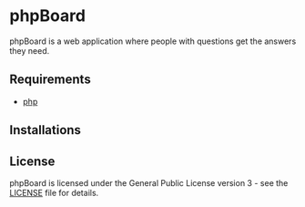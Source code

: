 # phpBoard
phpBoard is a web application where people with questions get the answers they need.

## Requirements
- [php](https://github.com/php)

## Installations

## License
phpBoard is licensed under the General Public License version 3 - see the [LICENSE](LICENSE) file for details.

